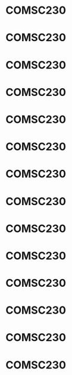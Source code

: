 # COMSC230
# COMSC230
# COMSC230
# COMSC230
# COMSC230
# COMSC230
# COMSC230
# COMSC230
# COMSC230
# COMSC230
# COMSC230
# COMSC230
# COMSC230
# COMSC230

